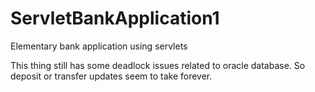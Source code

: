 ServletBankApplication1
=======================

Elementary bank application using servlets

This thing still has some deadlock issues related to oracle database. So deposit or transfer
updates seem to take forever.